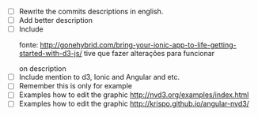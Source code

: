 - [ ] Rewrite the commits descriptions in english.
- [ ] Add better description
- [ ] Include <p>fonte: <a href="http://gonehybrid.com/bring-your-ionic-app-to-life-getting-started-with-d3-js/">http://gonehybrid.com/bring-your-ionic-app-to-life-getting-started-with-d3-js/</a> tive que fazer alterações para funcionar</p> on description
- [ ] Include mention to d3, Ionic and Angular and etc.
- [ ] Remember this is only for example
- [ ] Examples how to edit the graphic <a href="http://nvd3.org/examples/index.html">http://nvd3.org/examples/index.html</a>
- [ ] Examples how to edit the graphic <a href="http://krispo.github.io/angular-nvd3/#/">http://krispo.github.io/angular-nvd3/</a>
